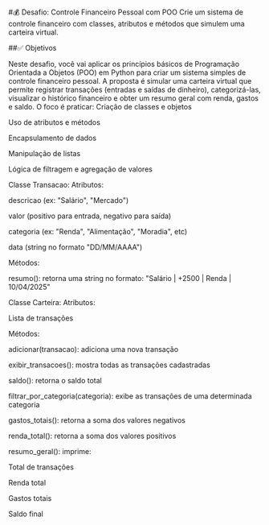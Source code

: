 #💰 Desafio: Controle Financeiro Pessoal com POO
Crie um sistema de controle financeiro com classes, atributos e métodos que simulem uma carteira virtual.

##✅ Objetivos

Neste desafio, você vai aplicar os princípios básicos de Programação Orientada a Objetos (POO) em Python para criar um sistema simples de controle financeiro pessoal. A proposta é simular uma carteira virtual que permite registrar transações (entradas e saídas de dinheiro), categorizá-las, visualizar o histórico financeiro e obter um resumo geral com renda, gastos e saldo.
O foco é praticar:
Criação de classes e objetos


Uso de atributos e métodos


Encapsulamento de dados


Manipulação de listas


Lógica de filtragem e agregação de valores

Classe Transacao:
Atributos:


descricao (ex: "Salário", "Mercado")


valor (positivo para entrada, negativo para saída)


categoria (ex: "Renda", "Alimentação", "Moradia", etc)


data (string no formato "DD/MM/AAAA")


Métodos:


resumo(): retorna uma string no formato:
 "Salário | +2500 | Renda | 10/04/2025"



Classe Carteira:
Atributos:


Lista de transações


Métodos:


adicionar(transacao): adiciona uma nova transação


exibir_transacoes(): mostra todas as transações cadastradas


saldo(): retorna o saldo total


filtrar_por_categoria(categoria): exibe as transações de uma determinada categoria


gastos_totais(): retorna a soma dos valores negativos


renda_total(): retorna a soma dos valores positivos


resumo_geral(): imprime:


Total de transações


Renda total


Gastos totais


Saldo final

